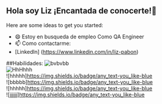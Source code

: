 ## Hola soy Liz ¡Encantada de conocerte!👋

<!--
**liznayarit/liznayarit** is a ✨ _special_ ✨ repository because its `README.md` (this file) appears on your GitHub profile.-->

Here are some ideas to get you started:


- 😄 Estoy en busqueda de empleo Como QA Engineer
- 📫 Como contactarme:
- [Linkedln] (https://www.linkedin.com/in/liz-pabon)

##Habilidades:
![bvbvbb](https://img.shields.io/badge/any_text-you_like-blue)</br>
![HhHhhh](https://img.shields.io/badge/any_text-you_like-blue)</br>
![hhhhh]https://img.shields.io/badge/any_text-you_like-blue</br>
![bbbbb]https://img.shields.io/badge/any_text-you_like-blue</br>
![hhhhh]https://img.shields.io/badge/any_text-you_like-blue</br>
![jjjjjj]https://img.shields.io/badge/any_text-you_like-blue</br>
